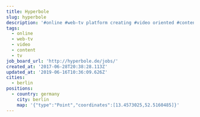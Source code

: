 ```yaml
---
title: Hyperbole
slug: hyperbole
description: '#online #web-tv platform creating #video oriented #content ; #tv'
tags:
  - online
  - web-tv
  - video
  - content
  - tv
job_board_url: 'http://hyperbole.de/jobs/'
created_at: '2017-06-28T20:38:28.113Z'
updated_at: '2019-06-16T10:36:09.626Z'
cities:
  - berlin
positions:
  - country: germany
    city: berlin
    map: '{"type":"Point","coordinates":[13.4573025,52.5160485]}'
---
```


